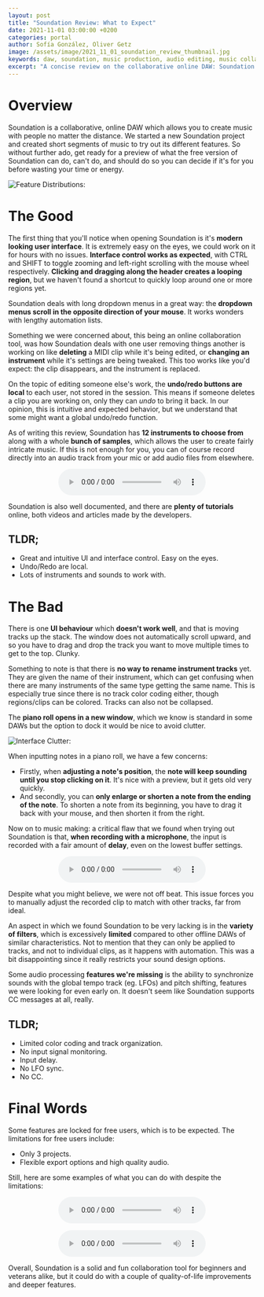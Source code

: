 ```yaml
---
layout: post
title: "Soundation Review: What to Expect"
date: 2021-11-01 03:00:00 +0200
categories: portal
author: Sofía González, Oliver Getz
image: /assets/image/2021_11_01_soundation_review_thumbnail.jpg
keywords: daw, soundation, music production, audio editing, music collaboration
excerpt: "A concise review on the collaborative online DAW: Soundation."
---
```


# Overview
Soundation is a collaborative, online DAW which allows you to create music with people no matter the distance. We started a new Soundation project and created short segments of music to try out its different features. So without further ado, get ready for a preview of what the free version of Soundation can do, can't do, and should do so you can decide if it's for you before wasting your time or energy.

![Feature Distributions:](https://drive.google.com/uc?&id=16916ihjvU1FhTZj9QAXL-YtSssjv0K9p "Soundation Layout")

# The Good
The first thing that you'll notice when opening Soundation is it's **modern looking user interface**. It is extremely easy on the eyes, we could work on it for hours with no issues. **Interface control works as expected**, with CTRL and SHIFT to toggle zooming and left-right scrolling with the mouse wheel respectively. **Clicking and dragging along the header creates a looping region**, but we haven't found a shortcut to quickly loop around one or more regions yet.

Soundation deals with long dropdown menus in a great way: the **dropdown menus scroll in the opposite direction of your mouse**. It works wonders with lengthy automation lists.

Something we were concerned about, this being an online collaboration tool, was how Soundation deals with one user removing things another is working on like **deleting** a MIDI clip while it's being edited, or **changing an instrument** while it's settings are being tweaked. This too works like you'd expect: the clip disappears, and the instrument is replaced.

On the topic of editing someone else's work, the **undo/redo buttons are local** to each user, not stored in the session. This means if someone deletes a clip you are working on, only they can *undo* to bring it back. In our opinion, this is intuitive and expected behavior, but we understand that some might want a global undo/redo function.

As of writing this review, Soundation has **12 instruments to choose from** along with a whole **bunch of samples**, which allows the user to create fairly intricate music. If this is not enough for you, you can of course record directly into an audio track from your mic or add audio files from elsewhere.

<p style="text-align: center;">
  <audio title="Segment 1" controls>
    <source src="https://drive.google.com/uc?&amp;id=18WhNKvVvc7_soDSkNAdL4WIUVIWLx9bj" type="audio/mpeg">
    Your browser does not support the audio tag.
  </audio>
</p>  

Soundation is also well documented, and there are **plenty of tutorials** online, both videos and articles made by the developers.

## TLDR;
* Great and intuitive UI and interface control. Easy on the eyes.
* Undo/Redo are local.
* Lots of instruments and sounds to work with.

# The Bad
There is one **UI behaviour** which **doesn't work well**, and that is moving tracks up the stack. The window does not automatically scroll upward, and so you have to drag and drop the track you want to move multiple times to get to the top. Clunky.

Something to note is that there is **no way to rename instrument tracks** yet. They are given the name of their instrument, which can get confusing when there are many instruments of the same type getting the same name. This is especially true since there is no track color coding either, though regions/clips can be colored. Tracks can also not be collapsed.

The **piano roll opens in a new window**, which we know is standard in some DAWs but the option to dock it would be nice to avoid clutter.

![Interface Clutter:](https://drive.google.com/uc?&id=1-GMoLWuGS4_Jw-gIxKztyRXgvJM0bI7t "Interface Clutter")

When inputting notes in a piano roll, we have a few concerns:
- Firstly, when **adjusting a note's position**, the **note will keep sounding until you stop clicking on it**. It's nice with a preview, but it gets old very quickly.
- And secondly, you can **only enlarge or shorten a note from the ending of the note**. To shorten a note from its beginning, you have to drag it back with your mouse, and then shorten it from the right.

Now on to music making: a critical flaw that we found when trying out Soundation is that, **when recording with a microphone**, the input is recorded with a fair amount of **delay**, even on the lowest buffer settings.

<p style="text-align: center;">
  <audio title="Segment 2" controls>
    <source src="https://drive.google.com/uc?&amp;id=14QJBS0Gt4USDJZU6uxvhm4XgyNQqm_8U" type="audio/mpeg">
    Your browser does not support the audio tag.
  </audio>
</p>  

Despite what you might believe, we were not off beat. This issue forces you to manually adjust the recorded clip to match with other tracks, far from ideal.

An aspect in which we found Soundation to be very lacking is in the **variety of filters**, which is excessively **limited** compared to other offline DAWs of similar characteristics. Not to mention that they can only be applied to tracks, and not to individual clips, as it happens with automation. This was a bit disappointing since it really restricts your sound design options.

Some audio processing **features we're missing** is the ability to synchronize sounds with the global tempo track (eg. LFOs) and pitch shifting, features we were looking for even early on. It doesn't seem like Soundation supports CC messages at all, really.


## TLDR;
* Limited color coding and track organization.
* No input signal monitoring.
* Input delay.
* No LFO sync.
* No CC.

# Final Words
Some features are locked for free users, which is to be expected. The limitations for free users include:

* Only 3 projects.
* Flexible export options and high quality audio.

Still, here are some examples of what you can do with despite the limitations:

<p style="text-align: center;">
  <audio title="Segment 3" controls>
    <source src="https://drive.google.com/uc?&amp;id=1bZ7ABRUn_n6DmvTemXqUc5cHHsdZMB3i" type="audio/mpeg">
    Your browser does not support the audio tag.
  </audio>
</p>  

<p style="text-align: center;">
  <audio title="Segment 4" controls>
    <source src="https://drive.google.com/uc?&amp;id=1i9MsTI_-s20lhYg2RxAafOCIRlGOZlZF" type="audio/mpeg">
    Your browser does not support the audio tag.
  </audio>
</p>  

Overall, Soundation is a solid and fun collaboration tool for beginners and veterans alike, but it could do with a couple of quality-of-life improvements and deeper features.
